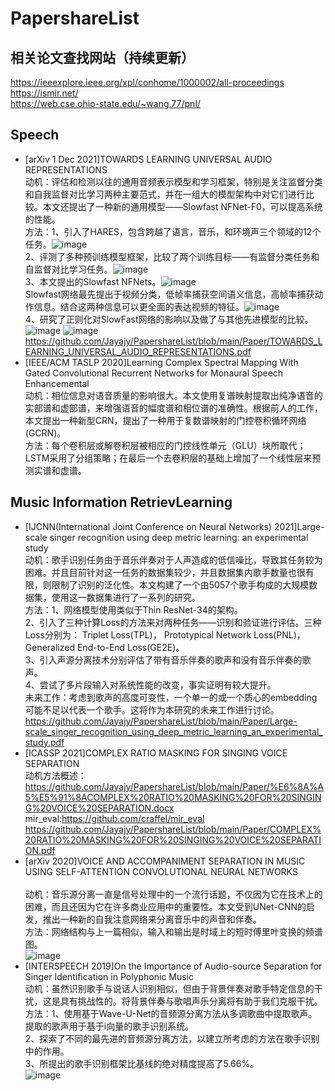 # PapershareList

## 相关论文查找网站（持续更新）
https://ieeexplore.ieee.org/xpl/conhome/1000002/all-proceedings <br>
https://ismir.net/ <br>
https://web.cse.ohio-state.edu/~wang.77/pnl/ <br>

## Speech
- [arXiv 1 Dec 2021]TOWARDS LEARNING UNIVERSAL AUDIO REPRESENTATIONS <br>
  动机：评估和检测以往的通用音频表示模型和学习框架，特别是关注监督分类和自我监督对比学习两种主要范式，并在一组大的模型架构中对它们进行比较。本文还提出了一种新的通用模型——Slowfast NFNet-F0，可以提高系统的性能。 <br>
  方法：1、引入了HARES，包含跨越了语言，音乐，和环境声三个领域的12个任务。![image](https://user-images.githubusercontent.com/41570758/150502134-a9de06dd-e203-4886-b2c8-07f94b84a66e.png) <br>
        2、评测了多种预训练模型框架，比较了两个训练目标——有监督分类任务和自监督对比学习任务。![image](https://user-images.githubusercontent.com/41570758/150502473-8faa4b5f-4f95-40a2-83a2-53450fa29f8c.png) <br>
        3、本文提出的Slowfast NFNets。![image](https://user-images.githubusercontent.com/41570758/150502934-eec9d6f7-8ecd-4c5b-9429-109c5fb3997c.png) <br>
        Slowfast网络最先提出于视频分类，低帧率捕获空间语义信息，高帧率捕获动作信息。结合这两种信息可以更全面的表达视频的特征。![image](https://user-images.githubusercontent.com/41570758/150503071-d3b6aebf-848c-4449-9a7d-266cf18e6811.png) <br>
        4、研究了正则化对SlowFast网络的影响以及做了与其他先进模型的比较。![image](https://user-images.githubusercontent.com/41570758/150503286-0516403d-68e7-45e0-9494-2269bb1f4de6.png)
        ![image](https://user-images.githubusercontent.com/41570758/150503310-96cbce6d-9f83-47f1-9bf6-d1f552aaeb14.png) <br>
  https://github.com/Jayajy/PapershareList/blob/main/Paper/TOWARDS_LEARNING_UNIVERSAL_AUDIO_REPRESENTATIONS.pdf <br>
 - [IEEE/ACM TASLP 2020]Learning Complex Spectral Mapping With Gated Convolutional Recurrent Networks for Monaural Speech Enhancemental <br>
   动机：相位信息对语音质量的影响很大。本文使用复谱映射提取出纯净语音的实部谱和虚部谱，来增强语音的幅度谱和相位谱的准确性。根据前人的工作，本文提出一种新型CRN，提出了一种用于复数谱映射的门控卷积循环网络(GCRN)。 <br>
   方法：每个卷积层或解卷积层被相应的门控线性单元（GLU）块所取代；LSTM采用了分组策略；在最后一个去卷积层的基础上增加了一个线性层来预测实谱和虚谱。<br>
## Music Information RetrievLearning 
- [IJCNN(International Joint Conference on Neural Networks) 2021]Large-scale singer recognition using deep metric learning: an experimental study <br>
  动机：歌手识别任务由于音乐伴奏对于人声造成的低信噪比，导致其任务较为困难。并且目前针对这一任务的数据集较少，并且数据集内歌手数量也很有限，则限制了识别的泛化性。本文构建了一个由5057个歌手构成的大规模数据集，使用这一数据集进行了一系列的研究。 <br>
  方法：1、网络模型使用类似于Thin ResNet-34的架构。 <br>
        2、引入了三种计算Loss的方法来对两种任务——识别和验证进行评估。三种Loss分别为： Triplet Loss(TPL)， Prototypical Network Loss(PNL)，Generalized End-to-End Loss(GE2E)。 <br>
        3、引入声源分离技术分别评估了带有音乐伴奏的歌声和没有音乐伴奏的歌声。 <br>
        4、尝试了多片段输入对系统性能的改变，事实证明有较大提升。 <br>
  未来工作：考虑到歌声的高度可变性，一个单一的或一个质心的embedding可能不足以代表一个歌手。这将作为本研究的未来工作进行讨论。 <br>
  https://github.com/Jayajy/PapershareList/blob/main/Paper/Large-scale_singer_recognition_using_deep_metric_learning_an_experimental_study.pdf <br>
- [ICASSP 2021]COMPLEX RATIO MASKING FOR SINGING VOICE SEPARATION <br>
   动机方法概述：https://github.com/Jayajy/PapershareList/blob/main/Paper/%E6%8A%A5%E5%91%8ACOMPLEX%20RATIO%20MASKING%20FOR%20SINGING%20VOICE%20SEPARATION.docx<br>
   mir_eval:https://github.com/craffel/mir_eval <br>
   https://github.com/Jayajy/PapershareList/blob/main/Paper/COMPLEX%20RATIO%20MASKING%20FOR%20SINGING%20VOICE%20SEPARATION.pdf<br>
- [arXiv 2020]VOICE AND ACCOMPANIMENT SEPARATION IN MUSIC USING SELF-ATTENTION CONVOLUTIONAL NEURAL NETWORKS <br>   
  动机：音乐源分离一直是信号处理中的一个流行话题，不仅因为它在技术上的困难，而且还因为它在许多商业应用中的重要性。本文受到UNet-CNN的启发，推出一种新的自我注意网络来分离音乐中的声音和伴奏。<br>
  方法：网络结构与上一篇相似，输入和输出是时域上的短时傅里叶变换的频谱图。<br>
  ![image](https://user-images.githubusercontent.com/41570758/151650078-c5d6a63e-cb42-4419-8afe-bed1319aedb5.png)
- [INTERSPEECH 2019]On the Importance of Audio-source Separation for Singer Identification in Polyphonic Music <br>
  动机：虽然识别歌手与说话人识别相似，但由于背景伴奏对歌手特定信息的干扰，这是具有挑战性的。将背景伴奏与歌唱声乐分离将有助于我们克服干扰。<br>
  方法：1、使用基于Wave-U-Net的音频源分离方法从多调歌曲中提取歌声。提取的歌声用于基于i向量的歌手识别系统。<br>
        2、探索了不同的最先进的音频源分离方法，以建立所考虑的方法在歌手识别中的作用。<br>
        3、所提出的歌手识别框架比基线的绝对精度提高了5.66%。<br>
        ![image](https://user-images.githubusercontent.com/41570758/151651077-8f557a65-bb3c-415a-a42c-261b813df374.png)

  
  

  
